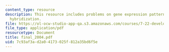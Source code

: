 ```yaml
---
content_type: resource
description: This resource includes problems on gene expression patterns, and situ
  hybridization.
file: https://ol-ocw-studio-app-qa.s3.amazonaws.com/courses/7-22-developmental-biology-fall-2005/7c93af3ad2a04173025f812a35bd6f5e_final_2004.pdf
file_type: application/pdf
resourcetype: Document
title: final_2004.pdf
uid: 7c93af3a-d2a0-4173-025f-812a35bd6f5e
---
```

